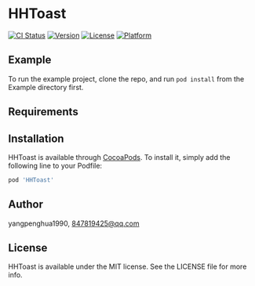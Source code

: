 # HHToast

[![CI Status](http://img.shields.io/travis/yangpenghua1990/HHToast.svg?style=flat)](https://travis-ci.org/yangpenghua1990/HHToast)
[![Version](https://img.shields.io/cocoapods/v/HHToast.svg?style=flat)](http://cocoapods.org/pods/HHToast)
[![License](https://img.shields.io/cocoapods/l/HHToast.svg?style=flat)](http://cocoapods.org/pods/HHToast)
[![Platform](https://img.shields.io/cocoapods/p/HHToast.svg?style=flat)](http://cocoapods.org/pods/HHToast)

## Example

To run the example project, clone the repo, and run `pod install` from the Example directory first.

## Requirements

## Installation

HHToast is available through [CocoaPods](http://cocoapods.org). To install
it, simply add the following line to your Podfile:

```ruby
pod 'HHToast'
```

## Author

yangpenghua1990, 847819425@qq.com

## License

HHToast is available under the MIT license. See the LICENSE file for more info.
